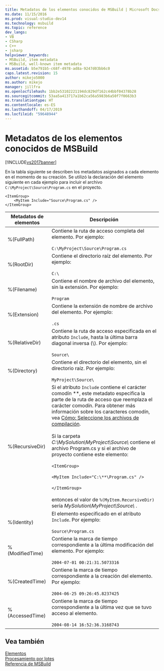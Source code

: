 ```yaml
---
title: Metadatos de los elementos conocidos de MSBuild | Microsoft Docs
ms.date: 11/15/2016
ms.prod: visual-studio-dev14
ms.technology: msbuild
ms.topic: reference
dev_langs:
- VB
- CSharp
- C++
- jsharp
helpviewer_keywords:
- MSBuild, item metadata
- MSBuild, well-known item metadata
ms.assetid: b5e791b5-c68f-4978-ad8a-9247d03bb6c0
caps.latest.revision: 15
author: mikejo5000
ms.author: mikejo
manager: jillfra
ms.openlocfilehash: 1bb2e53102221194dc829df162c44bbf04378b28
ms.sourcegitcommit: 53aa5a413717a1b62ca56a5983b6a50f7f0663b3
ms.translationtype: HT
ms.contentlocale: es-ES
ms.lasthandoff: 04/17/2019
ms.locfileid: "59648944"
---
```

# <a name="msbuild-well-known-item-metadata"></a>Metadatos de los elementos conocidos de MSBuild
[!INCLUDE[vs2017banner](../includes/vs2017banner.md)]

En la tabla siguiente se describen los metadatos asignados a cada elemento en el momento de su creación. Se utilizó la declaración del elemento siguiente en cada ejemplo para incluir el archivo `C:\MyProject\Source\Program.cs` en el proyecto.  
  
```  
<ItemGroup>  
    <MyItem Include="Source\Program.cs" />  
</ItemGroup>  
```  
  
|Metadatos de elementos|Descripción|  
|-------------------|-----------------|  
|%(FullPath)|Contiene la ruta de acceso completa del elemento. Por ejemplo:<br /><br /> `C:\MyProject\Source\Program.cs`|  
|%(RootDir)|Contiene el directorio raíz del elemento. Por ejemplo:<br /><br /> `C:\`|  
|%(Filename)|Contiene el nombre de archivo del elemento, sin la extensión. Por ejemplo:<br /><br /> `Program`|  
|%(Extension)|Contiene la extensión de nombre de archivo del elemento. Por ejemplo:<br /><br /> `.cs`|  
|%(RelativeDir)|Contiene la ruta de acceso especificada en el atributo `Include`, hasta la última barra diagonal inversa (\\). Por ejemplo:<br /><br /> `Source\`|  
|%(Directory)|Contiene el directorio del elemento, sin el directorio raíz. Por ejemplo:<br /><br /> `MyProject\Source\`|  
|%(RecursiveDir)|Si el atributo `Include` contiene el carácter comodín \*\*, este metadato especifica la parte de la ruta de acceso que reemplaza el carácter comodín. Para obtener más información sobre los caracteres comodín, vea [Cómo: Seleccione los archivos de compilación](../msbuild/how-to-select-the-files-to-build.md).<br /><br /> Si la carpeta *C:\MySolution\MyProject\Source\\* contiene el archivo Program.cs y si el archivo de proyecto contiene este elemento:<br /><br /> `<ItemGroup>`<br /><br /> `<MyItem Include="C:\**\Program.cs" />`<br /><br /> `</ItemGroup>`<br /><br /> entonces el valor de `%(MyItem.RecursiveDir)` sería *MySolution\MyProject\Source\\* .|  
|%(Identity)|El elemento especificado en el atributo `Include`. Por ejemplo:<br /><br /> `Source\Program.cs`|  
|%(ModifiedTime)|Contiene la marca de tiempo correspondiente a la última modificación del elemento. Por ejemplo:<br /><br /> `2004-07-01 00:21:31.5073316`|  
|%(CreatedTime)|Contiene la marca de tiempo correspondiente a la creación del elemento. Por ejemplo:<br /><br /> `2004-06-25 09:26:45.8237425`|  
|%(AccessedTime)|Contiene la marca de tiempo correspondiente a la última vez que se tuvo acceso al elemento.<br /><br /> `2004-08-14 16:52:36.3168743`|  
  
## <a name="see-also"></a>Vea también  
 [Elementos](../msbuild/msbuild-items.md)   
 [Procesamiento por lotes](../msbuild/msbuild-batching.md)   
 [Referencia de MSBuild](../msbuild/msbuild-reference.md)
